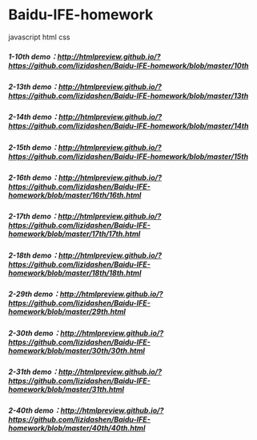 # Baidu-IFE-homework
javascript  html  css


##### 1-10th demo：http://htmlpreview.github.io/?https://github.com/lizidashen/Baidu-IFE-homework/blob/master/10th
##### 2-13th demo：http://htmlpreview.github.io/?https://github.com/lizidashen/Baidu-IFE-homework/blob/master/13th
##### 2-14th demo：http://htmlpreview.github.io/?https://github.com/lizidashen/Baidu-IFE-homework/blob/master/14th
##### 2-15th demo：http://htmlpreview.github.io/?https://github.com/lizidashen/Baidu-IFE-homework/blob/master/15th
##### 2-16th demo：http://htmlpreview.github.io/?https://github.com/lizidashen/Baidu-IFE-homework/blob/master/16th/16th.html
##### 2-17th demo：http://htmlpreview.github.io/?https://github.com/lizidashen/Baidu-IFE-homework/blob/master/17th/17th.html
##### 2-18th demo：http://htmlpreview.github.io/?https://github.com/lizidashen/Baidu-IFE-homework/blob/master/18th/18th.html
##### 2-29th demo：http://htmlpreview.github.io/?https://github.com/lizidashen/Baidu-IFE-homework/blob/master/29th.html
##### 2-30th demo：http://htmlpreview.github.io/?https://github.com/lizidashen/Baidu-IFE-homework/blob/master/30th/30th.html
##### 2-31th demo：http://htmlpreview.github.io/?https://github.com/lizidashen/Baidu-IFE-homework/blob/master/31th.html
##### 2-40th demo：http://htmlpreview.github.io/?https://github.com/lizidashen/Baidu-IFE-homework/blob/master/40th/40th.html
